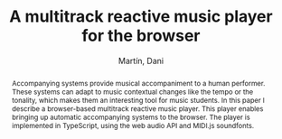 ---
title: "A multitrack reactive music player for the browser"
abstract: "Accompanying systems provide musical accompaniment to a human performer. These systems can adapt to music contextual changes like the tempo or the tonality, which makes them an interesting tool for music students. In this paper I describe a
browser-based multitrack reactive music player. This player enables bringing up automatic accompanying systems to the browser. The player is implemented in TypeScript, using the web audio API and MIDI.js soundfonts."
address: "Barcelona, Spain"
booktitle: "Proceedings of the International Web Audio Conference"
editor: "Joglar-Ongay, Luis and Serra, Xavier and Font, Frederic and Tovstogan, Philip and Stolfi, Ariane and A. Correya, Albin and Ramires, Antonio and Bogdanov, Dmitry and Faraldo, Angel and Favory, Xavier"
month: "July"
publisher: "UPF"
series: "WAC '21"
pages: ""
id: "2021_60"
author: "Martín, Dani"
webAuthor: "Dani Martín"
track: "Talk"
year: "2021"
tags: year2021
media: https://youtu.be/-JzeEjH6cLo
pdflink: "/_data/papers/pdf/2021/2021_60.pdf"
ISSN: "2663-5844"
---